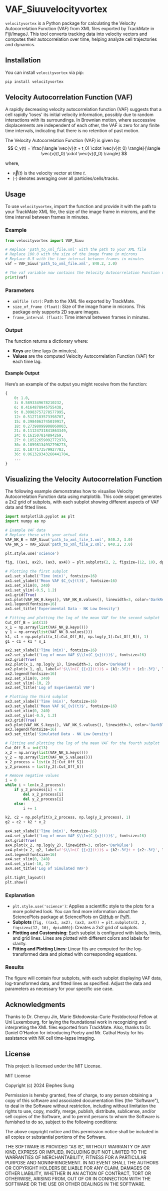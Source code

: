 # VAF_Siuuvelocityvortex

`velocityvortex` is a Python package for calculating the Velocity Autocorrelation Function (VAF) from XML files exported by TrackMate in Fiji/ImageJ. This tool converts tracking data into velocity vectors and computes their autocorrelation over time, helping analyze cell trajectories and dynamics.

## Installation

You can install `velocityvortex` via pip:

```sh
pip install velocityvortex
```

## Velocity Autocorrelation Function (VAF)

A rapidly decreasing velocity autocorrelation function (VAF) suggests that a cell rapidly 'loses' its initial velocity information, possibly due to random interactions with its surroundings. In Brownian motion, where successive displacements are independent of each other, the VAF is zero for any finite time intervals, indicating that there is no retention of past motion.

The Velocity Autocorrelation Function (VAF) is given by:
$$
C_v(t) = \frac{\langle \vec{v}(t + t_0) \cdot \vec{v}(t_0) \rangle}{\langle \vec{v}(t_0) \cdot \vec{v}(t_0) \rangle}
$$

where,
* $\vec{v}(t)$ is the velocity vector at time $t$.
* $\langle \cdot \rangle$ denotes averaging over all particles/cells/tracks.

## Usage

To use `velocityvortex`, import the function and provide it with the path to your TrackMate XML file, the size of the image frame in microns, and the time interval between frames in minutes.

### Example

```python
from velocityvortex import VAF_Siuu

# Replace 'path_to_xml_file.xml' with the path to your XML file
# Replace 100.0 with the size of the image frame in microns
# Replace 0.5 with the time interval between frames in minutes
vaf = VAF_Siuu('path_to_xml_file.xml', 840.2, 3.0)

# The vaf variable now contains the Velocity Autocorrelation Function values
print(vaf)
```

### Parameters

* `xmlfile (str)`: Path to the XML file exported by TrackMate.
* `size_of_frame (float)`: Size of the image frame in microns. This package only supports 2D square images.
* `frame_interval (float)`: Time interval between frames in minutes.

### Output

The function returns a dictionary where:

* __Keys__ are time lags (in minutes).
* __Values__ are the computed Velocity Autocorrelation Function (VAF) for each time lag.

#### Example Output
Here’s an example of the output you might receive from the function:

```python
{
    0: 1.0,
    3: 0.5893349678210232,
    6: 0.4164878945755438,
    9: 0.30983757278577995,
    12: 0.5127183573398707,
    15: 0.3984063745019917,
    18: 0.27398099908060003,
    21: 0.11124731841863349,
    24: 0.161507814894269,
    27: 0.18522659092772978,
    30: 0.18598134932796273,
    33: 0.1877173579927783,
    36: 0.061329343260441704,
    ...
}
```


## Visualizing the Velocity Autocorrelation Function
The following example demonstrates how to visualise Velocity Autocorrelation Function data using matplotlib. This code snippet generates a 2x2 grid of subplots, with each subplot showing different aspects of VAF data and fitted lines.

```python
import matplotlib.pyplot as plt
import numpy as np

# Example VAF data
# Replace these with your actual data
VAF_NK_B = VAF_Siuu('path_to_xml_file_1.xml', 840.2, 3.0)
VAF_NK_S = VAF_Siuu('path_to_xml_file_2.xml', 840.2, 3.0)

plt.style.use('science')

fig, ((ax1, ax2), (ax3, ax4)) = plt.subplots(2, 2, figsize=(12, 10), dpi=800)

# Plotting the first subplot
ax1.set_xlabel('Time (min)', fontsize=16)
ax1.set_ylabel('Mean VAF $C_{v}(t)$', fontsize=16)
ax1.set_xlim(0, 240)
ax1.set_ylim(-0.5, 1.2)
ax1.grid(True)
ax1.plot(VAF_NK_B.keys(), VAF_NK_B.values(), linewidth=3, color='DarkRed', label='Experimental Data_NK low density')
ax1.legend(fontsize=16)
ax1.set_title('Experimental Data - NK Low Density')

# Fitting and plotting the log of the mean VAF for the second subplot
Cut_Off_B = int(13)
x_1 = np.array(list(VAF_NK_B.keys()))
y_1 = np.array(list(VAF_NK_B.values()))
k1, c1 = np.polyfit(x_1[:Cut_Off_B], np.log(y_1[:Cut_Off_B]), 1)
g1 = c1 + k1 * x_1

ax2.set_xlabel('Time (min)', fontsize=16)
ax2.set_ylabel('Log of mean VAF $\\ln(C_{v}(t))$', fontsize=16)
ax2.grid(True)
ax2.plot(x_1, np.log(y_1), linewidth=3, color='DarkRed')
ax2.plot(x_1, g1, label=f'$\\ln(C_{{v}}(t))$ = {k1:.3f}t + {c1:.3f}', linewidth=3, color='Orange')
ax2.legend(fontsize=16)
ax2.set_xlim(0, 240)
ax2.set_ylim(-10, 2)
ax2.set_title('Log of Experimental VAF')

# Plotting the third subplot
ax3.set_xlabel('Time (min)', fontsize=16)
ax3.set_ylabel('Mean VAF $C_{v}(t)$', fontsize=16)
ax3.set_xlim(0, 240)
ax3.set_ylim(-0.5, 1.2)
ax3.grid(True)
ax3.plot(VAF_NK_S.keys(), VAF_NK_S.values(), linewidth=3, color='DarkBlue', label='Simulated Data_NK low density')
ax3.legend(fontsize=16)
ax3.set_title('Simulated Data - NK Low Density')

# Fitting and plotting the log of the mean VAF for the fourth subplot
Cut_Off_S = int(13)
x_2 = np.array(list(VAF_NK_S.keys()))
y_2 = np.array(list(VAF_NK_S.values()))
x_2_process = list(x_2[:Cut_Off_S])
y_2_process = list(y_2[:Cut_Off_S])

# Remove negative values
i = 0
while i < len(x_2_process):
    if y_2_process[i] < 0:
        del x_2_process[i]
        del y_2_process[i]
    else:
        i += 1

k2, c2 = np.polyfit(x_2_process, np.log(y_2_process), 1)
g2 = c2 + k2 * x_2

ax4.set_xlabel('Time (min)', fontsize=16)
ax4.set_ylabel('Log of mean VAF $\\ln(C_{v}(t))$', fontsize=16)
ax4.grid(True)
ax4.plot(x_2, np.log(y_2), linewidth=3, color='DarkBlue')
ax4.plot(x_2, g2, label=f'$\\ln(C_{{v}}(t))$ = {k2:.3f}t + {c2:.3f}', linewidth=3, color='SkyBlue')
ax4.legend(fontsize=16)
ax4.set_xlim(0, 240)
ax4.set_ylim(-10, 2)
ax4.set_title('Log of Simulated VAF')

plt.tight_layout()
plt.show()
```

### Explanation
* `plt.style.use('science')`: Applies a scientific style to the plots for a more polished look. You can find more information about the SciencePlots package at SciencePlots on [GitHub](https://github.com/skydvn/SciencePlot-for-Publication) or [PyPI](https://pypi.org/project/SciencePlots/).
* __Subplots__ (`fig, ((ax1, ax2), (ax3, ax4)) = plt.subplots(2, 2, figsize=(12, 10), dpi=800)`): Creates a 2x2 grid of subplots.
* __Plotting and Customising__: Each subplot is configured with labels, limits, and grid lines. Lines are plotted with different colors and labels for clarity.
* __Fitting and Plotting Lines__: Linear fits are computed for the log-transformed data and plotted with corresponding equations.


### Results
The figure will contain four subplots, with each subplot displaying VAF data, log-transformed data, and fitted lines as specified. Adjust the data and parameters as necessary for your specific use case.

## Acknowledgments
Thanks to Dr. Chenyu Jin, Marie Skłodowska-Curie Postdoctoral Fellow at Uni Luxembourg, for laying the foundational work in recognizing and interpreting the XML files exported from TrackMate. Also, thanks to Dr. Daniel O’Hanlon for introducing Poetry and Mr. Cathal Hosty for his assistance with NK cell time-lapse imaging.

## License
This project is licensed under the MIT License.

MIT License

Copyright (c) 2024 Elephes Sung

Permission is hereby granted, free of charge, to any person obtaining a copy
of this software and associated documentation files (the "Software"), to deal
in the Software without restriction, including without limitation the rights
to use, copy, modify, merge, publish, distribute, sublicense, and/or sell
copies of the Software, and to permit persons to whom the Software is
furnished to do so, subject to the following conditions:

The above copyright notice and this permission notice shall be included in all
copies or substantial portions of the Software.

THE SOFTWARE IS PROVIDED "AS IS", WITHOUT WARRANTY OF ANY KIND, EXPRESS OR
IMPLIED, INCLUDING BUT NOT LIMITED TO THE WARRANTIES OF MERCHANTABILITY,
FITNESS FOR A PARTICULAR PURPOSE AND NONINFRINGEMENT. IN NO EVENT SHALL THE
AUTHORS OR COPYRIGHT HOLDERS BE LIABLE FOR ANY CLAIM, DAMAGES OR OTHER
LIABILITY, WHETHER IN AN ACTION OF CONTRACT, TORT OR OTHERWISE, ARISING FROM,
OUT OF OR IN CONNECTION WITH THE SOFTWARE OR THE USE OR OTHER DEALINGS IN THE
SOFTWARE.
